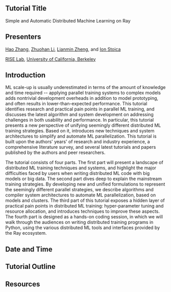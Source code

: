 ## Tutorial Title
 Simple and Automatic Distributed Machine Learning on Ray

## Presenters

[Hao Zhang](http://www.cs.cmu.edu/~hzhang2/), [Zhuohan Li](https://people.eecs.berkeley.edu/~zhuohan/), [Lianmin Zheng](http://lmzheng.net/), and [Ion Stoica](https://people.eecs.berkeley.edu/~istoica/)

[RISE Lab](https://rise.cs.berkeley.edu/),
[University of California, Berkeley](http://www.berkeley.edu/)

## Introduction
ML scale-up is usually underestimated in terms of the amount of knowledge and time required -- applying parallel training systems to complex models adds nontrivial development overheads in addition to model prototyping, and often results in lower-than-expected performance. This tutorial identifies research and practical pain points in parallel ML training, and discusses the latest algorithm and system development on addressing challenges in both usability and performance. In particular, this tutorial presents a new perspective of unifying seemingly different distributed ML training strategies. Based on it, introduces new techniques and system architectures to simplify and automate ML parallelization. This tutorial is built upon the authors' years' of research and industry experience, a comprehensive literature survey, and several latest tutorials and papers published by the authors and peer researchers.

The tutorial consists of four parts. The first part will present a landscape of distributed ML training techniques and systems, and highlight the major difficulties faced by users when writing distributed ML code with big models or big data. The second part dives deep to explain the mainstream training strategies. By developing new and unified formulations to represent the seemingly different parallel strategies, we describe algorithms and compiler system architectures to automate ML parallelization, based on models and clusters. The third part of this tutorial exposes a hidden layer of practical pain points in distributed ML training: hyper-parameter tuning and resource allocation, and introduces techniques to improve these aspects. The fourth part is designed as a hands-on coding session, in which we will walk through the audiences on writing distributed training programs in Python, using the various distributed ML tools and interfaces provided by the Ray ecosystem.


## Date and Time


## Tutorial Outline

## Resources
